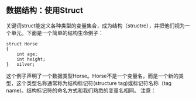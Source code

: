 ## 数据结构：使用Struct
关键词struct能定义各种类型的变量集合，成为结构（structre），并把他们视为一个单元。下面是一个简单的结构生命例子：
``` 
struct Horse
{
    int age;
    int height;
}   silver;
```
这个例子声明了一个数据类型Horse。Horse不是一个变量名，而是一个新的类型，这个类型名称通常称为结构标记符(structure tag)或标记符名称（tag name)。结构标记符的命名方式和我们熟悉的变量名相同。
注意：

